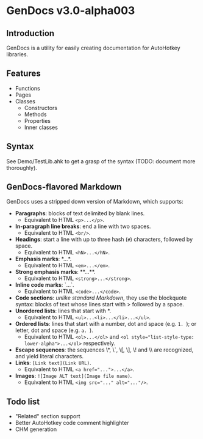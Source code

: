 GenDocs v3.0-alpha003
=====================

Introduction
------------

GenDocs is a utility for easily creating documentation for AutoHotkey libraries.

Features
--------

- Functions
- Pages
- Classes
	- Constructors
    - Methods
	- Properties
	- Inner classes

Syntax
------

See Demo/TestLib.ahk to get a grasp of the syntax (TODO: document more thoroughly).

GenDocs-flavored Markdown
-------------------------

GenDocs uses a stripped down version of Markdown, which supports:

- **Paragraphs**: blocks of text delimited by blank lines. 
  - Equivalent to HTML `<p>...</p>`.
- **In-paragraph line breaks**: end a line with two spaces.
  - Equivalent to HTML `<br/>`.
- **Headings**: start a line with up to three hash (`#`) characters, followed by space.
  - Equivalent to HTML `<hN>...</hN>`.
- **Emphasis marks**: \*...\*.
  - Equivalent to HTML `<em>...</em>`.
- **Strong emphasis marks**: \*\*...\*\*.
  - Equivalent to HTML `<strong>...</strong>`.
- **Inline code marks**: \`...\`.
  - Equivalent to HTML `<code>...</code>`.
- **Code sections**: *unlike standard Markdown*, they use the blockquote syntax: blocks of text whose lines start with > followed by a space.
- **Unordered lists**: lines that start with \*.
  - Equivalent to HTML `<ul>...<li>...</li>...</ul>`.
- **Ordered lists**: lines that start with a number, dot and space (e.g. `1. `); or letter, dot and space (e.g. `a. `).
  - Equivalent to HTML `<ol>...</ol>` and `<ol style="list-style-type: lower-alpha">...</ol>` respectively.
- **Escape sequences**: the sequences \\\*, \\\`, \\\[, \\\], \\\! and \\\\ are recognized, and yield literal characters.
- **Links**: `[Link text](Link URL)`.
  - Equivalent to HTML `<a href="...">...</a>`.
- **Images**: `![Image ALT text](Image file name)`.
  - Equivalent to HTML `<img src="..." alt="..."/>`.

Todo list
---------

- "Related" section support
- Better AutoHotkey code comment highlighter
- CHM generation
